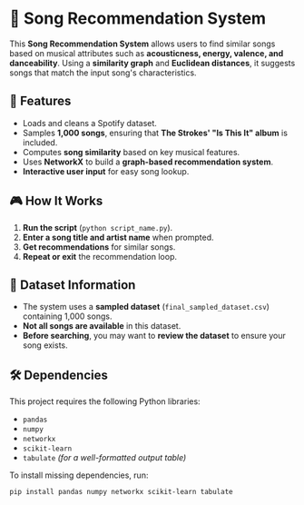 # 🎵 Song Recommendation System

This **Song Recommendation System** allows users to find similar songs based on musical attributes such as **acousticness, energy, valence, and danceability**. Using a **similarity graph** and **Euclidean distances**, it suggests songs that match the input song's characteristics.

## 🚀 Features
- Loads and cleans a Spotify dataset.
- Samples **1,000 songs**, ensuring that **The Strokes' "Is This It" album** is included.
- Computes **song similarity** based on key musical features.
- Uses **NetworkX** to build a **graph-based recommendation system**.
- **Interactive user input** for easy song lookup.

## 🎮 How It Works
1. **Run the script** (`python script_name.py`).
2. **Enter a song title and artist name** when prompted.
3. **Get recommendations** for similar songs.
4. **Repeat or exit** the recommendation loop.


## 📂 Dataset Information
- The system uses a **sampled dataset** (`final_sampled_dataset.csv`) containing 1,000 songs.  
- **Not all songs are available** in this dataset.  
- **Before searching**, you may want to **review the dataset** to ensure your song exists.

## 🛠 Dependencies
This project requires the following Python libraries:
- `pandas`
- `numpy`
- `networkx`
- `scikit-learn`
- `tabulate` *(for a well-formatted output table)*

To install missing dependencies, run:
```bash
pip install pandas numpy networkx scikit-learn tabulate
